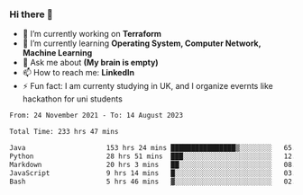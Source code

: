 ### Hi there 👋
- 🔭 I’m currently working on **Terraform**
- 🌱 I’m currently learning **Operating System, Computer Network, Machine Learning**
- 💬 Ask me about **(My brain is empty)**
- 📫 How to reach me: **LinkedIn**
- ⚡ Fun fact: I am currenty studying in UK, and I organize evernts like hackathon for uni students

<!--START_SECTION:waka-->

```txt
From: 24 November 2021 - To: 14 August 2023

Total Time: 233 hrs 47 mins

Java                    153 hrs 24 mins ████████████████▒░░░░░░░░   65.62 %
Python                  28 hrs 51 mins  ███░░░░░░░░░░░░░░░░░░░░░░   12.35 %
Markdown                20 hrs 3 mins   ██░░░░░░░░░░░░░░░░░░░░░░░   08.58 %
JavaScript              9 hrs 14 mins   █░░░░░░░░░░░░░░░░░░░░░░░░   03.95 %
Bash                    5 hrs 46 mins   ▓░░░░░░░░░░░░░░░░░░░░░░░░   02.47 %
```

<!--END_SECTION:waka-->
